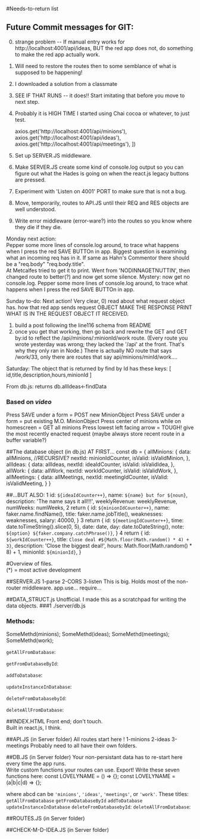 #Needs-to-return list 



## Future Commit messages for GIT:
0) strange problem  -- If manual entry works for  http://localhost:4001/api/ideas, BUT the red app does not, do something to make the red app actually work.
0) Will need to restore the routes then to some semblance of what is supposed to be happening!
0) I downloaded a solution from a classmate
0) SEE IF THAT RUNS -- it does!!  Start imitating that before you move to next step.
0) Probably it is HIGH TIME I started using Chai cocoa or whatever, to just test.


    axios.get('http://localhost:4001/api/minions'),
    axios.get('http://localhost:4001/api/ideas'),
    axios.get('http://localhost:4001/api/meetings'),
  ])
1) Set up SERVER.JS middleware. 
2) Make SERVER.JS create some kind of console.log output so you can figure out what the Hades is going on when the react.js legacy buttons are pressed.
3) Experiment with 'Listen on 4001' PORT to make sure that is not a bug.
4) Move, temporarily, routes to API.JS until their REQ and RES objects are well understood. 
5) Write error middleware (error-ware?) into the routes so you know where they die if they die.




Monday next action:  
Pepper some more lines of console.log around, to trace what happens when I press the red SAVE BUTTOn in app.
Biggest question is examining what an incoming req has in it.  If same as Hahn's Commentor there should be a "req.body" "req.body.title".  
At Metcalfes tried to get it to print.   Went from 'NODINNAGETNUTTIN', then changed route to better(?) and now get some silence.   Mystery: now get no console.log.  Pepper some more lines of console.log around, to trace what happens when I press the red SAVE BUTTOn in app.

Sunday to-do:
Next action!  Very clear, 
0) read about what request object has.  how that red app sends request OBJECT
MAKE THE RESPONSE PRINT WHAT IS IN THE REQUEST OBJECT IT RECEIVED.
1) build a post following the line116 schema from README
2) once you get that working, then go back and rewrite the GET and GET by:id to reflect the
/api/minions/:minionId/work  route. (Every route you wrote yesterday was wrong; they lacked the '/api' at the front.  That's why they only ran in Node.) There is actually NO route that says /work/33, only there are routes that say api/minions/minId/work....


Saturday:
The object that is returned by find by Id has these keys:
[ id,title,description,hours,minionId ]



From db.js:
returns db.allIdeas<-findData

### __Based__ on _video_
Press SAVE under a form = POST new MinionObject
Press SAVE under a form = put existing M.O. MinionObject
Press center of minions while on homescreen =
GET all minions
Press lowest left facing arrow = TOUGH!  give the most recently enacted request (maybe always store recent route in a buffer variable?)


##The database object (in db.js) AT FIRST...
const db = {
  allMinions: {
    data: allMinions,  //RECURSIVE?
    nextId: minionIdCounter,
    isValid: isValidMinion,
  },
  allIdeas: {
    data: allIdeas,
    nextId: ideaIdCounter,
    isValid: isValidIdea,
  },
  allWork: {
    data: allWork,
    nextId: workIdCounter,
    isValid: isValidWork,
  },
  allMeetings: {
    data: allMeetings,
    nextId: meetingIdCounter,
    isValid: isValidMeeting,
  }
}

##...BUT ALSO:
1
    id: `${ideaIdCounter++}`,
    name: `${name} but for ${noun}`,
    description: 'The name says it all!!!',
    weeklyRevenue: weeklyRevenue,
    numWeeks: numWeeks,
2
  return {
    id: `${minionIdCounter++}`,
    name: faker.name.findName(),
    title: faker.name.jobTitle(),
    weaknesses: weaknesses,
    salary: 40000,
  }
3
  return {
    id: `${meetingIdCounter++}`,
    time: date.toTimeString().slice(0, 5),
    date: date,
    day: date.toDateString(),
    note: `${option} ${faker.company.catchPhrase()}`,
  }
4
  return {
    id: `${workIdCounter++}`,
    title: `Close deal #${Math.floor(Math.random() * 4) + 3}`,
    description: 'Close the biggest deal!',
    hours: Math.floor(Math.random() * 8) + 1,
    minionId: `${minionId}`,
  }



  
#Overview of files.   
(*) = most active development

##SERVER.JS
1-parse
2-CORS
3-listen 
This is big.  Holds most of the non-router middleware.
app.use...
require...

##DATA_STRUCT.js
Unofficial.
I made this as a scratchpad for writing the data objects.
###1 ./server/db.js 
### Methods:
SomeMethd(minions);
SomeMethd(ideas);
SomeMethd(meetings);
SomeMethd(work);

`getAllFromDatabase`:

`getFromDatabaseById`:

`addToDatabase`:

`updateInstanceInDatabase`:

`deleteFromDatabasebyId`:

`deleteAllFromDatabase`:

##INDEX.HTML
Front end; don't touch.  
Built in react.js, I think.

##API.JS (in Server folder)
All routes start here !
1-minions
2-ideas
3-meetings 
Probably need to all have their own folders.

##DB.JS (in Server folder)
Your non-persistant data has to re-start here every time the app runs.  
Write custom functions your routes can use.  Export!
Write these seven functions here:
const LOVELYNAME = () => {}; 
const LOVELYNAME = (a|b|c|d) => {}; 

where abcd can be
`'minions'`, `'ideas'`, `'meetings'`, or `'work'`.
These titles:
`getAllFromDatabase`
`getFromDatabaseById`
`addToDatabase`
`updateInstanceInDatabase`
`deleteFromDatabasebyId`:
`deleteAllFromDatabase`:

##ROUTES.JS (in Server folder)

##CHECK-M-D-IDEA.JS (in Server folder)
